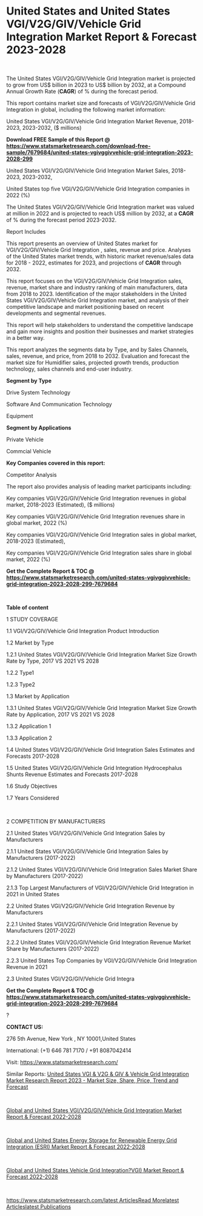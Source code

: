 <h1>United States and United States VGI/V2G/GIV/Vehicle Grid Integration Market Report & Forecast 2023-2028</h1><br/><p>The United States VGI/V2G/GIV/Vehicle Grid Integration market is projected to grow from US$ billion in 2023 to US$ billion by 2032, at a Compound Annual Growth Rate (<strong>CAGR</strong>) of % during the forecast period.</p>
 
 
 
 <p>This report contains market size and forecasts of VGI/V2G/GIV/Vehicle Grid Integration in global, including the following market information:</p>
 
 
 
 <p>United States VGI/V2G/GIV/Vehicle Grid Integration Market Revenue, 2018-2023, 2023-2032, ($ millions)</p>
 
 
 
 <p><strong>Download FREE Sample of this Report @ <a href="https://www.statsmarketresearch.com/download-free-sample/7679684/united-states-vgivggivvehicle-grid-integration-2023-2028-299">https://www.statsmarketresearch.com/download-free-sample/7679684/united-states-vgivggivvehicle-grid-integration-2023-2028-299</a></strong></p>
 
 
 
 <p>United States VGI/V2G/GIV/Vehicle Grid Integration Market Sales, 2018-2023, 2023-2032,</p>
 
 
 
 <p>United States top five VGI/V2G/GIV/Vehicle Grid Integration companies in 2022 (%)</p>
 
 
 
 <p>The United States VGI/V2G/GIV/Vehicle Grid Integration market was valued at million in 2022 and is projected to reach US$ million by 2032, at a <strong>CAGR</strong> of % during the forecast period 2023-2032.</p>
 
 
 
 <p>Report Includes</p>
 
 
 
 <p>This report presents an overview of United States market for VGI/V2G/GIV/Vehicle Grid Integration , sales, revenue and price. Analyses of the United States market trends, with historic market revenue/sales data for 2018 - 2022, estimates for 2023, and projections of <strong>CAGR</strong> through 2032.</p>
 
 
 
 <p>This report focuses on the VGI/V2G/GIV/Vehicle Grid Integration sales, revenue, market share and industry ranking of main manufacturers, data from 2018 to 2023. Identification of the major stakeholders in the United States VGI/V2G/GIV/Vehicle Grid Integration market, and analysis of their competitive landscape and market positioning based on recent developments and segmental revenues.</p>
 
 
 
 <p>This report will help stakeholders to understand the competitive landscape and gain more insights and position their businesses and market strategies in a better way.</p>
 
 
 
 <p>This report analyzes the segments data by Type, and by Sales Channels, sales, revenue, and price, from 2018 to 2032. Evaluation and forecast the market size for Humidifier sales, projected growth trends, production technology, sales channels and end-user industry.</p>
 
 
 
 <p><strong>Segment by Type</strong></p>
 
 
 
 <p>Drive System Technology</p>
 
 
 
 <p>Software And Communication Technology</p>
 
 
 
 <p>Equipment</p>
 
 
 
 <p><strong>Segment <strong><strong>by Applications</strong></strong></strong></p>
 
 
 
 <p>Private Vehicle</p>
 
 
 
 <p>Commcial Vehicle</p>
 
 
 
 <p><strong>Key Companies covered in this report:</strong></p>
 
 
 
 <p>Competitor Analysis</p>
 
 
 
 <p>The report also provides analysis of leading market participants including:</p>
 
 
 
 <p>Key companies VGI/V2G/GIV/Vehicle Grid Integration revenues in global market, 2018-2023 (Estimated), ($ millions)</p>
 
 
 
 <p>Key companies VGI/V2G/GIV/Vehicle Grid Integration revenues share in global market, 2022 (%)</p>
 
 
 
 <p>Key companies VGI/V2G/GIV/Vehicle Grid Integration sales in global market, 2018-2023 (Estimated),</p>
 
 
 
 <p>Key companies VGI/V2G/GIV/Vehicle Grid Integration sales share in global market, 2022 (%)</p>
 
 
 
 <div><b>Get the Complete Report & TOC @ <a href="https://www.statsmarketresearch.com/united-states-vgivggivvehicle-grid-integration-2023-2028-299-7679684">https://www.statsmarketresearch.com/united-states-vgivggivvehicle-grid-integration-2023-2028-299-7679684</a></b></div>
 
 
 
 <p><br />
 
 <b>Table of content</b></p>
 
 
 
 <p>1 STUDY COVERAGE<br />
 
 1.1 VGI/V2G/GIV/Vehicle Grid Integration Product Introduction<br />
 
 1.2 Market by Type<br />
 
 1.2.1 United States VGI/V2G/GIV/Vehicle Grid Integration Market Size Growth Rate by Type, 2017 VS 2021 VS 2028<br />
 
 1.2.2 Type1<br />
 
 1.2.3 Type2<br />
 
 1.3 Market by Application<br />
 
 1.3.1 United States VGI/V2G/GIV/Vehicle Grid Integration Market Size Growth Rate by Application, 2017 VS 2021 VS 2028<br />
 
 1.3.2 Application 1<br />
 
 1.3.3 Application 2<br />
 
 1.4 United States VGI/V2G/GIV/Vehicle Grid Integration Sales Estimates and Forecasts 2017-2028<br />
 
 1.5 United States VGI/V2G/GIV/Vehicle Grid Integration Hydrocephalus Shunts Revenue Estimates and Forecasts 2017-2028<br />
 
 1.6 Study Objectives<br />
 
 1.7 Years Considered<br />
 
 <br />
 
 2 COMPETITION BY MANUFACTURERS<br />
 
 2.1 United States VGI/V2G/GIV/Vehicle Grid Integration Sales by Manufacturers<br />
 
 2.1.1 United States VGI/V2G/GIV/Vehicle Grid Integration Sales by Manufacturers (2017-2022)<br />
 
 2.1.2 United States VGI/V2G/GIV/Vehicle Grid Integration Sales Market Share by Manufacturers (2017-2022)<br />
 
 2.1.3 Top Largest Manufacturers of VGI/V2G/GIV/Vehicle Grid Integration in 2021 in United States<br />
 
 2.2 United States VGI/V2G/GIV/Vehicle Grid Integration Revenue by Manufacturers<br />
 
 2.2.1 United States VGI/V2G/GIV/Vehicle Grid Integration Revenue by Manufacturers (2017-2022)<br />
 
 2.2.2 United States VGI/V2G/GIV/Vehicle Grid Integration Revenue Market Share by Manufacturers (2017-2022)<br />
 
 2.2.3 United States Top Companies by VGI/V2G/GIV/Vehicle Grid Integration Revenue in 2021<br />
 
 2.3 United States VGI/V2G/GIV/Vehicle Grid Integra</p>
 
 
 
 <div><b>Get the Complete Report & TOC @ <a href="https://www.statsmarketresearch.com/united-states-vgivggivvehicle-grid-integration-2023-2028-299-7679684">https://www.statsmarketresearch.com/united-states-vgivggivvehicle-grid-integration-2023-2028-299-7679684</a></b></div>
 
 
 
 <p>? </p>
 
 
 
 <p><b>CONTACT US:</b><br />
 
 276 5th Avenue, New York , NY 10001,United States<br />
 
 International: (+1) 646 781 7170 / +91 8087042414<br />
 
 Visit: <a href="https://www.statsmarketresearch.com/">https://www.statsmarketresearch.com/</a><br />
 
 Similar Reports: <a href="https://www.statsmarketresearch.com/united-states-vgivggivvehicle-grid-integration-2023-2028-299-7679684">United States VGI & V2G & GIV & Vehicle Grid Integration Market Research Report 2023 - Market Size, Share, Price, Trend and Forecast</a><br />
 
 <br />
 
 <a href="https://www.statsmarketresearch.com/united-states-vgivggivvehicle-grid-integration-2023-2028-299-7679684">Global and United States VGI/V2G/GIV/Vehicle Grid Integration Market Report & Forecast 2022-2028</a><br />
 
 <br />
 
 <a href="https://www.statsmarketresearch.com/united-states-vgivggivvehicle-grid-integration-2023-2028-299-7679684">Global and United States Energy Storage for Renewable Energy Grid Integration (ESRI) Market Report & Forecast 2022-2028</a><br />
 
 <br />
 
 <a href="https://www.statsmarketresearch.com/united-states-vgivggivvehicle-grid-integration-2023-2028-299-7679684">Global and United States Vehicle Grid Integration?VGI) Market Report & Forecast 2022-2028</a><br />
 
 <br />
 
 <a href="https://gyeongbokgung.com">https://www.statsmarketresearch.com/</a><a href="https://hallyeomaritime.com">latest Articles</a><a href="https://jingwansa.com">Read More</a><a href="https://nguoiviet.jp/">latest Articles</a><a href="https://www.intelmarketresearch.com/">latest Publications</a></p>